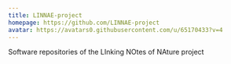 ```yaml
---
title: LINNAE-project
homepage: https://github.com/LINNAE-project
avatar: https://avatars0.githubusercontent.com/u/65170433?v=4
---
```

Software repositories of the LInking NOtes of NAture project
    
